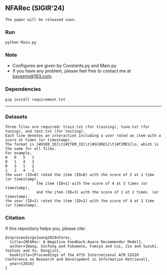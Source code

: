 ## NFARec (SIGIR'24) 
	The paper will be released soon.

### Run
	python Main.py

### Note
* Configures are given by Constants.py and Main.py
* If you have any problem, please feel free to contact me at kaysenn@163.com.

### Dependencies
	pip install requirement.txt
___

### Datasets
	Three files are required: train.txt (for training), tune.txt (for tuning), and test.txt (for testing).
	Each line denotes an interaction including a user rated an item with a score at times (or timestamp).
	The format is [#USER_ID]\t[#ITEM_ID]\t[#SCORES]\t[#TIMES]\n, which is the same for all files.
	For example,
	0	0	5	1
	0	1	4	3
	0	3	1	2
	1	2	4	1
	the user (ID=0) rated the item (ID=0) with the score of 5 at 1 time (or timestamp), 
				  the item (ID=1) with the score of 4 at 3 times (or timestamp), 
				  and the item (ID=3) with the score of 1 at 2 times  (or timestamp).
	the user (ID=1) rated the item (ID=2) with the score of 4 at 1 time (or timestamp).


### Citation
If this repository helps you, please cite:

	@inproceedings{wang2024nfarec,
	  title={NFARec: A Negative Feedback-Aware Recommender Model},
	  author={Wang, Xinfeng and Fukumoto, Fumiyo and Cui, Jin and Suzuki, Yoshimi and Yu, Dongjin},
	  booktitle={Proceedings of the 47th International ACM SIGIR Conference on Research and Development in Information Retrieval},
	  year={2024}
	}
